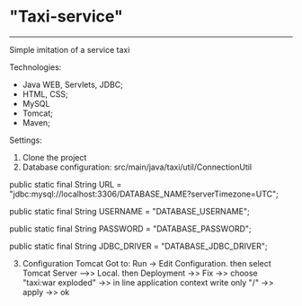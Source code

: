 # "Taxi-service"
****
Simple imitation of a service taxi 

Technologies:

- Java WEB, Servlets, JDBC;
- HTML, CSS;
- MySQL
- Tomcat;
- Maven;

Settings:
1) Clone the project
2) Database configuration:
src/main/java/taxi/util/ConnectionUtil

public static final String URL = "jdbc:mysql://localhost:3306/DATABASE_NAME?serverTimezone=UTC";

public static final String USERNAME = "DATABASE_USERNAME";

public static final String PASSWORD = "DATABASE_PASSWORD";

public static final String JDBC_DRIVER = "DATABASE_JDBC_DRIVER";

3) Configuration Tomcat Got to: Run → Edit Configuration. then select Tomcat Server –>> Local. then Deployment ->> Fix ->> choose "taxi:war exploded" ->> in line application context write only "/" ->> apply ->> ok
